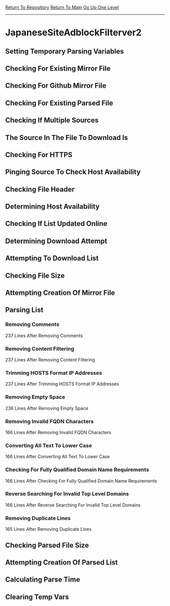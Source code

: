 [Return To Repository](https://github.com/deathbybandaid/piholeparser/)
[Return To Main](https://github.com/deathbybandaid/piholeparser/blob/master/RecentRunLogs/Mainlog.md)
[Go Up One Level](https://github.com/deathbybandaid/piholeparser/blob/master/RecentRunLogs/TopLevelScripts/30-Processing-Blacklists.md)
____________________________________
# JapaneseSiteAdblockFilterver2
## Setting Temporary Parsing Variables
## Checking For Existing Mirror File
## Checking For Github Mirror File
## Checking For Existing Parsed File
## Checking If Multiple Sources
## The Source In The File To Download Is
## Checking For HTTPS
## Pinging Source To Check Host Availability
## Checking File Header
## Determining Host Availability
## Checking If List Updated Online
## Determining Download Attempt
## Attempting To Download List
## Checking File Size
## Attempting Creation Of Mirror File
## Parsing List
### Removing Comments
237 Lines After Removing Comments
### Removing Content Filtering
237 Lines After Removing Content Filtering
### Trimming HOSTS Format IP Addresses
237 Lines After Trimming HOSTS Format IP Addresses
### Removing Empty Space
236 Lines After Removing Empty Space
### Removing Invalid FQDN Characters
166 Lines After Removing Invalid FQDN Characters
### Converting All Text To Lower Case
166 Lines After Converting All Text To Lower Case
### Checking For Fully Qualified Domain Name Requirements
166 Lines After Checking For Fully Qualified Domain Name Requirements
### Reverse Searching For Invalid Top Level Domains
166 Lines After Reverse Searching For Invalid Top Level Domains
### Removing Duplicate Lines
165 Lines After Removing Duplicate Lines
## Checking Parsed File Size
## Attempting Creation Of Parsed List
## Calculating Parse Time
## Clearing Temp Vars
